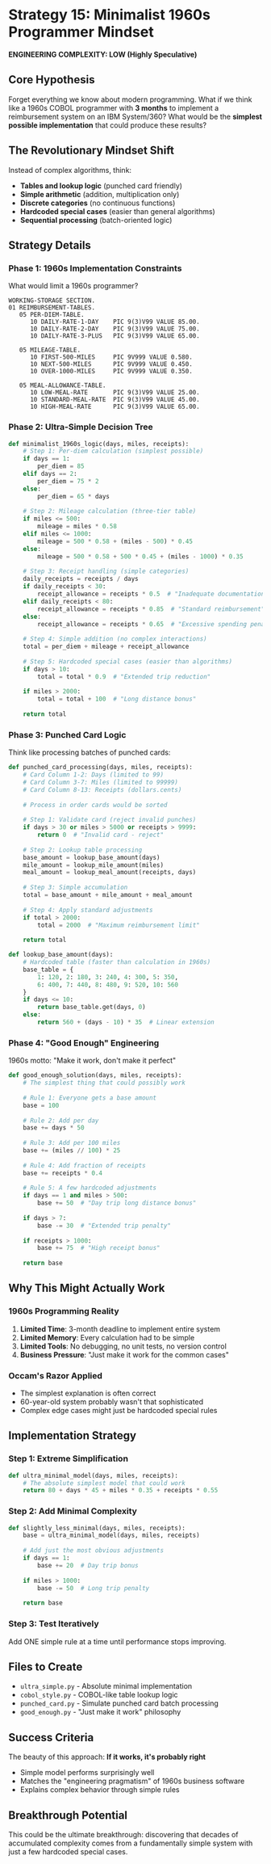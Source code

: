 # Strategy 15: Minimalist 1960s Programmer Mindset

**ENGINEERING COMPLEXITY: LOW (Highly Speculative)**

## Core Hypothesis

Forget everything we know about modern programming. What if we think like a 1960s COBOL programmer with **3 months** to implement a reimbursement system on an IBM System/360? What would be the **simplest possible implementation** that could produce these results?

## The Revolutionary Mindset Shift

Instead of complex algorithms, think:
- **Tables and lookup logic** (punched card friendly)
- **Simple arithmetic** (addition, multiplication only)
- **Discrete categories** (no continuous functions)
- **Hardcoded special cases** (easier than general algorithms)
- **Sequential processing** (batch-oriented logic)

## Strategy Details

### Phase 1: 1960s Implementation Constraints
What would limit a 1960s programmer?

```cobol
WORKING-STORAGE SECTION.
01 REIMBURSEMENT-TABLES.
   05 PER-DIEM-TABLE.
      10 DAILY-RATE-1-DAY    PIC 9(3)V99 VALUE 85.00.
      10 DAILY-RATE-2-DAY    PIC 9(3)V99 VALUE 75.00.
      10 DAILY-RATE-3-PLUS   PIC 9(3)V99 VALUE 65.00.
   
   05 MILEAGE-TABLE.
      10 FIRST-500-MILES     PIC 9V999 VALUE 0.580.
      10 NEXT-500-MILES      PIC 9V999 VALUE 0.450.
      10 OVER-1000-MILES     PIC 9V999 VALUE 0.350.
   
   05 MEAL-ALLOWANCE-TABLE.
      10 LOW-MEAL-RATE       PIC 9(3)V99 VALUE 25.00.
      10 STANDARD-MEAL-RATE  PIC 9(3)V99 VALUE 45.00.
      10 HIGH-MEAL-RATE      PIC 9(3)V99 VALUE 65.00.
```

### Phase 2: Ultra-Simple Decision Tree
```python
def minimalist_1960s_logic(days, miles, receipts):
    # Step 1: Per-diem calculation (simplest possible)
    if days == 1:
        per_diem = 85
    elif days == 2:
        per_diem = 75 * 2
    else:
        per_diem = 65 * days
    
    # Step 2: Mileage calculation (three-tier table)
    if miles <= 500:
        mileage = miles * 0.58
    elif miles <= 1000:
        mileage = 500 * 0.58 + (miles - 500) * 0.45
    else:
        mileage = 500 * 0.58 + 500 * 0.45 + (miles - 1000) * 0.35
    
    # Step 3: Receipt handling (simple categories)
    daily_receipts = receipts / days
    if daily_receipts < 30:
        receipt_allowance = receipts * 0.5  # "Inadequate documentation"
    elif daily_receipts < 80:
        receipt_allowance = receipts * 0.85  # "Standard reimbursement"
    else:
        receipt_allowance = receipts * 0.65  # "Excessive spending penalty"
    
    # Step 4: Simple addition (no complex interactions)
    total = per_diem + mileage + receipt_allowance
    
    # Step 5: Hardcoded special cases (easier than algorithms)
    if days > 10:
        total = total * 0.9  # "Extended trip reduction"
    
    if miles > 2000:
        total = total + 100  # "Long distance bonus"
    
    return total
```

### Phase 3: Punched Card Logic
Think like processing batches of punched cards:

```python
def punched_card_processing(days, miles, receipts):
    # Card Column 1-2: Days (limited to 99)
    # Card Column 3-7: Miles (limited to 99999) 
    # Card Column 8-13: Receipts (dollars.cents)
    
    # Process in order cards would be sorted
    
    # Step 1: Validate card (reject invalid punches)
    if days > 30 or miles > 5000 or receipts > 9999:
        return 0  # "Invalid card - reject"
    
    # Step 2: Lookup table processing
    base_amount = lookup_base_amount(days)
    mile_amount = lookup_mile_amount(miles)
    meal_amount = lookup_meal_amount(receipts, days)
    
    # Step 3: Simple accumulation
    total = base_amount + mile_amount + meal_amount
    
    # Step 4: Apply standard adjustments
    if total > 2000:
        total = 2000  # "Maximum reimbursement limit"
    
    return total

def lookup_base_amount(days):
    # Hardcoded table (faster than calculation in 1960s)
    base_table = {
        1: 120, 2: 180, 3: 240, 4: 300, 5: 350,
        6: 400, 7: 440, 8: 480, 9: 520, 10: 560
    }
    if days <= 10:
        return base_table.get(days, 0)
    else:
        return 560 + (days - 10) * 35  # Linear extension
```

### Phase 4: "Good Enough" Engineering
1960s motto: "Make it work, don't make it perfect"

```python
def good_enough_solution(days, miles, receipts):
    # The simplest thing that could possibly work
    
    # Rule 1: Everyone gets a base amount
    base = 100
    
    # Rule 2: Add per day
    base += days * 50
    
    # Rule 3: Add per 100 miles  
    base += (miles // 100) * 25
    
    # Rule 4: Add fraction of receipts
    base += receipts * 0.4
    
    # Rule 5: A few hardcoded adjustments
    if days == 1 and miles > 500:
        base += 50  # "Day trip long distance bonus"
    
    if days > 7:
        base -= 30  # "Extended trip penalty"
    
    if receipts > 1000:
        base += 75  # "High receipt bonus"
    
    return base
```

## Why This Might Actually Work

### 1960s Programming Reality
1. **Limited Time**: 3-month deadline to implement entire system
2. **Limited Memory**: Every calculation had to be simple
3. **Limited Tools**: No debugging, no unit tests, no version control
4. **Business Pressure**: "Just make it work for the common cases"

### Occam's Razor Applied
- The simplest explanation is often correct
- 60-year-old system probably wasn't that sophisticated
- Complex edge cases might just be hardcoded special rules

## Implementation Strategy

### Step 1: Extreme Simplification
```python
def ultra_minimal_model(days, miles, receipts):
    # The absolute simplest model that could work
    return 80 + days * 45 + miles * 0.35 + receipts * 0.55
```

### Step 2: Add Minimal Complexity
```python
def slightly_less_minimal(days, miles, receipts):
    base = ultra_minimal_model(days, miles, receipts)
    
    # Add just the most obvious adjustments
    if days == 1:
        base += 20  # Day trip bonus
    
    if miles > 1000:
        base -= 50  # Long trip penalty
    
    return base
```

### Step 3: Test Iteratively
Add ONE simple rule at a time until performance stops improving.

## Files to Create

- `ultra_simple.py` - Absolute minimal implementation
- `cobol_style.py` - COBOL-like table lookup logic
- `punched_card.py` - Simulate punched card batch processing
- `good_enough.py` - "Just make it work" philosophy

## Success Criteria

The beauty of this approach: **If it works, it's probably right**
- Simple model performs surprisingly well
- Matches the "engineering pragmatism" of 1960s business software
- Explains complex behavior through simple rules

## Breakthrough Potential

This could be the ultimate breakthrough: discovering that decades of accumulated complexity comes from a fundamentally simple system with just a few hardcoded special cases.